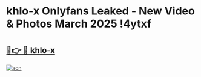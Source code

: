 # khlo-x Onlyfans Leaked - New Video & Photos March 2025 !4ytxf

# <h2><a href="https://6k675b.iuczelnia.edu.pl?title=khlo-x&ref=4ytxf">🔗👉 🔴 khlo-x</a></h2>

[![acn](https://github.com/user-attachments/assets/0f9c940e-d8b0-45ae-aac7-cd30a18b3e1c)](https://6k675b.iuczelnia.edu.pl?title=khlo-x&ref=4ytxf)

